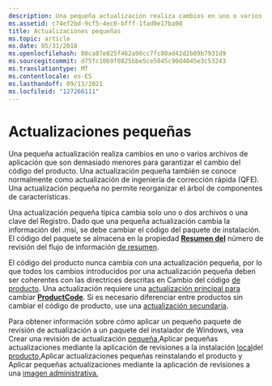 ```yaml
---
description: Una pequeña actualización realiza cambios en uno o varios archivos de aplicación que son demasiado menores para garantizar el cambio del código del producto.
ms.assetid: c74ef2bd-9cf5-4ec0-bfff-1fad0e17ba98
title: Actualizaciones pequeñas
ms.topic: article
ms.date: 05/31/2018
ms.openlocfilehash: 80ca87e825f462a98cc7fc80ad42d2b09b7931d9
ms.sourcegitcommit: d75fc10b9f0825bbe5ce5045c90d4045e3c53243
ms.translationtype: MT
ms.contentlocale: es-ES
ms.lasthandoff: 09/13/2021
ms.locfileid: "127266111"
---
```

# <a name="small-updates"></a>Actualizaciones pequeñas

Una pequeña actualización realiza cambios en uno o varios archivos de aplicación que son demasiado menores para garantizar el cambio del código del producto. Una actualización pequeña también se conoce normalmente como actualización de ingeniería de corrección rápida (QFE). Una actualización pequeña no permite reorganizar el árbol de componentes de características.

Una actualización pequeña típica cambia solo uno o dos archivos o una clave del Registro. Dado que una pequeña actualización cambia la información del .msi, se debe cambiar el código del paquete de instalación. El código del paquete se almacena en la propiedad [**Resumen del**](revision-number-summary.md) número de revisión del flujo de información [de resumen](summary-information-stream.md).

El código del producto nunca cambia con una actualización pequeña, por lo que todos los cambios introducidos por una actualización pequeña deben ser coherentes con las directrices descritas en Cambio del código [de producto](changing-the-product-code.md). Una actualización requiere una [actualización principal para](major-upgrades.md) cambiar [**ProductCode**](productcode.md). Si es necesario diferenciar entre productos sin cambiar el código de producto, use una [actualización secundaria](minor-upgrades.md).

Para obtener información sobre cómo aplicar un pequeño paquete de revisión de actualización a un paquete del instalador de Windows, vea Crear una revisión de actualización [pequeña,](creating-a-small-update-patch.md)Aplicar pequeñas actualizaciones mediante la aplicación de revisiones a la instalación [local](applying-small-updates-by-patching-the-local-installation-of-the-product.md)del [producto,](applying-small-updates-by-reinstalling-the-product.md)Aplicar actualizaciones pequeñas reinstalando el producto y Aplicar pequeñas actualizaciones mediante la aplicación de revisiones a una [imagen administrativa.](applying-small-updates-by-patching-an-administrative-image.md)

 

 



